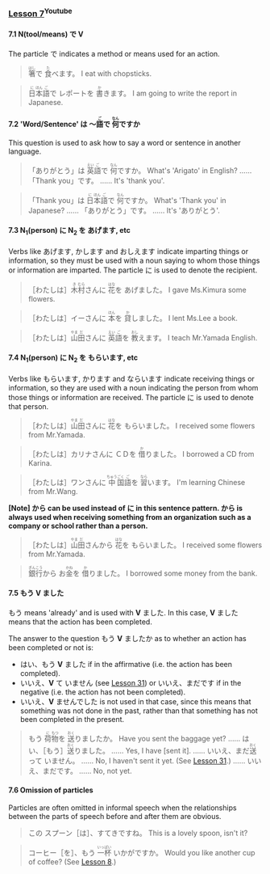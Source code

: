 ### [Lesson 7](https://www.youtube.com/watch?v=O47kv14SxDk)<sup>Youtube</sup>

#### 7.1 N(tool/means) で V

The particle で indicates a method or means used for an action.

> <ruby>箸<rp>（</rp><rt>はし</rt><rp>）</rp></ruby>で <ruby>食<rp>（</rp><rt>た</rt><rp>）</rp></ruby>べます。
> I eat with chopsticks.

> <ruby>日<rp>（</rp><rt>に</rt><rp>）</rp>本<rp>（</rp><rt>ほん</rt><rp>）</rp>語<rp>（</rp><rt>ご</rt><rp>）</rp></ruby>で レポートを <ruby>書<rp>（</rp><rt>か</rt><rp>）</rp></ruby>きます。
> I am going to write the report in Japanese.

#### 7.2 'Word/Sentence' は 〜<ruby>語<rp>（</rp><rt>ご</rt><rp>）</rp></ruby>で <ruby>何<rp>（</rp><rt>なん</rt><rp>）</rp></ruby>ですか

This question is used to ask how to say a word or sentence in another language.

> 「ありがとう」は <ruby>英<rp>（</rp><rt>えい</rt><rp>）</rp>語<rp>（</rp><rt>ご</rt><rp>）</rp></ruby>で <ruby>何<rp>（</rp><rt>なん</rt><rp>）</rp></ruby>ですか。
> What's 'Arigato' in English?
> …… 「Thank you」です。
> …… It's 'thank you'.

> 「Thank you」は <ruby>日<rp>（</rp><rt>に</rt><rp>）</rp>本<rp>（</rp><rt>ほん</rt><rp>）</rp>語<rp>（</rp><rt>ご</rt><rp>）</rp></ruby>で <ruby>何<rp>（</rp><rt>なん</rt><rp>）</rp></ruby>ですか。
> What's 'Thank you' in Japanese?
> …… 「ありがとう」です。
> …… It's 'ありがとう'.

#### 7.3 N<sub>1</sub>(person) に N<sub>2</sub> を あげます, etc

Verbs like あげます, かします and おしえます indicate imparting things or information, so they must be used with a noun saying to whom those things or information are imparted. The particle に is used to denote the recipient.

> ［わたしは］<ruby>木<rp>（</rp><rt>き</rt><rp>）</rp>村<rp>（</rp><rt>むら</rt><rp>）</rp></ruby>さんに <ruby>花<rp>（</rp><rt>はな</rt><rp>）</rp></ruby>を あげました。
> I gave Ms.Kimura some flowers.

> ［わたしは］イーさんに <ruby>本<rp>（</rp><rt>ほん</rt><rp>）</rp></ruby>を <ruby>貸<rp>（</rp><rt>か</rt><rp>）</rp></ruby>しました。
> I lent Ms.Lee a book.

> ［わたしは］<ruby>山<rp>（</rp><rt>やま</rt><rp>）</rp>田<rp>（</rp><rt>だ</rt><rp>）</rp></ruby>さんに <ruby>英<rp>（</rp><rt>えい</rt><rp>）</rp>語<rp>（</rp><rt>ご</rt><rp>）</rp></ruby>を <ruby>教<rp>（</rp><rt>おし</rt><rp>）</rp></ruby>えます。
> I teach Mr.Yamada English.

#### 7.4 N<sub>1</sub>(person) に N<sub>2</sub> を もらいます, etc

Verbs like もらいます, かります and ならいます indicate receiving things or information, so they are used with a noun indicating the person from whom those things or information are received. The particle に is used to denote that person.

> ［わたしは］<ruby>山<rp>（</rp><rt>やま</rt><rp>）</rp>田<rp>（</rp><rt>だ</rt><rp>）</rp></ruby>さんに <ruby>花<rp>（</rp><rt>はな</rt><rp>）</rp></ruby>を もらいました。
> I received some flowers from Mr.Yamada.

> ［わたしは］カリナさんに ＣＤを <ruby>借<rp>（</rp><rt>か</rt><rp>）</rp></ruby>りました。
> I borrowed a CD from Karina.

> ［わたしは］ワンさんに <ruby>中<rp>（</rp><rt>ちゅう</rt><rp>）</rp>国<rp>（</rp><rt>ごく</rt><rp>）</rp>語<rp>（</rp><rt>ご</rt><rp>）</rp></ruby>を <ruby>習<rp>（</rp><rt>なら</rt><rp>）</rp></ruby>います。
> I'm learning Chinese from Mr.Wang.

**[Note] から can be used instead of に in this sentence pattern. から is always used when receiving something from an organization such as a company or school rather than a person.**

> ［わたしは］<ruby>山<rp>（</rp><rt>やま</rt><rp>）</rp>田<rp>（</rp><rt>だ</rt><rp>）</rp></ruby>さんから <ruby>花<rp>（</rp><rt>はな</rt><rp>）</rp></ruby>を もらいました。
> I received some flowers from Mr.Yamada.

> <ruby>銀<rp>（</rp><rt>ぎん</rt><rp>）</rp>行<rp>（</rp><rt>こう</rt><rp>）</rp></ruby>から お<ruby>金<rp>（</rp><rt>かね</rt><rp>）</rp></ruby>を <ruby>借<rp>（</rp><rt>か</rt><rp>）</rp></ruby>りました。
> I borrowed some money from the bank.

#### 7.5 もう V ました

もう means 'already' and is used with **V** ました. In this case, **V** ました means that the action has been completed.

The answer to the question もう **V** ましたか as to whether an action has been completed or not is:

- はい、もう **V** ました if in the affirmative (i.e. the action has been completed).
- いいえ、**V** て いません (see [Lesson 31](https://github.com/flying-yogurt/JP-Memos/blob/master/grammar_notes/Lesson_31_Grammar.md)) or いいえ、まだです if in the negative (i.e. the action has not been completed).
- いいえ、**V** ませんでした is not used in that case, since this means that something was not done in the past, rather than that something has not been completed in the present.

> もう <ruby>荷<rp>（</rp><rt>に</rt><rp>）</rp>物<rp>（</rp><rt>もつ</rt><rp>）</rp></ruby>を <ruby>送<rp>（</rp><rt>おく</rt><rp>）</rp></ruby>りましたか。
> Have you sent the baggage yet?
> …… はい、［もう］<ruby>送<rp>（</rp><rt>おく</rt><rp>）</rp></ruby>りました。
> …… Yes, I have [sent it].
> …… いいえ、まだ <ruby>送<rp>（</rp><rt>おく</rt><rp>）</rp></ruby>って いません。
> …… No, I haven't sent it yet. (See [Lesson 31](https://github.com/flying-yogurt/JP-Memos/blob/master/grammar_notes/Lesson_31_Grammar.md).)
> …… いいえ、まだです。
> …… No, not yet.

#### 7.6 Omission of particles

Particles are often omitted in informal speech when the relationships between the parts of speech before and after them are obvious.

> この スプーン［は］、すてきですね。
> This is a lovely spoon, isn't it?

> コーヒー［を］、もう <ruby>一杯<rp>（</rp><rt>いっぱい</rt><rp>）</rp></ruby> いかがですか。
> Would you like another cup of coffee? (See [Lesson 8](https://github.com/flying-yogurt/JP-Memos/blob/master/grammar_notes/Lesson_08_Grammar.md).)

